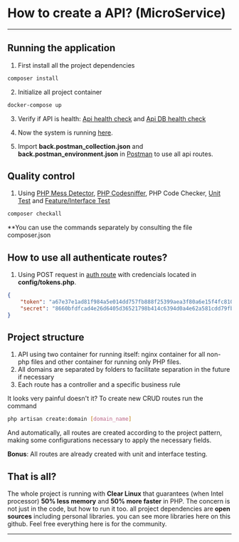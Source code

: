 # How to create a API? (MicroService)
***
## Running the application
1. First install all the project dependencies
```sh
composer install
```
2. Initialize all project container
```sh
docker-compose up
```
3. Verify if API is health: [Api health check](http://localhost:8100/health/api) and [Api DB health check](http://localhost:8100/health/db)

5. Now the system is running [here](http://localhost:8100).

6. Import **back.postman_collection.json** and **back.postman_environment.json** in [Postman](https://www.postman.com/product/api-client) to use all api routes.

## Quality control
1. Using [PHP Mess Detector](https://phpmd.org/), [PHP Codesniffer](https://github.com/squizlabs/PHP_CodeSniffer), PHP Code Checker, [Unit Test](https://phpunit.readthedocs.io/en/9.0/) and [Feature/Interface Test](https://phpunit.readthedocs.io/en/9.0/)
```sh
composer checkall
```

**You can use the commands separately by consulting the file composer.json

## How to use all authenticate routes?

1. Using POST request in [auth route](http://localhost:8100/auth/generate) with credencials located in **config/tokens.php**.
```json
{
	"token": "a67e37e1ad81f984a5e014dd757fb888f25399aea3f80a6e15f4fc8104b7ff43",
	"secret": "8660bfdfcad4e26d6405d36521798b414c6394d0a4e62a581cdd79fbf6682030"
}
```

## Project structure
1. API using two container for running itself: nginx container for all non-php files and other container for running only PHP files.
2. All domains are separated by folders to facilitate separation in the future if necessary
3. Each route has a controller and a specific business rule

It looks very painful doesn't it? To create new CRUD routes run the command
```sh
php artisan create:domain [domain_name]
```
And automatically, all routes are created according to the project pattern, making some configurations necessary to apply the necessary fields.

**Bonus**: All routes are already created with unit and interface testing.

## That is all?
The whole project is running with **Clear Linux** that guarantees (when Intel processor) **50% less memory** and **50% more faster** in PHP. The concern is not just in the code, but how to run it too.
all project dependencies are **open sources** including personal libraries. you can see more libraries here on this github. Feel free everything here is for the community.
***

